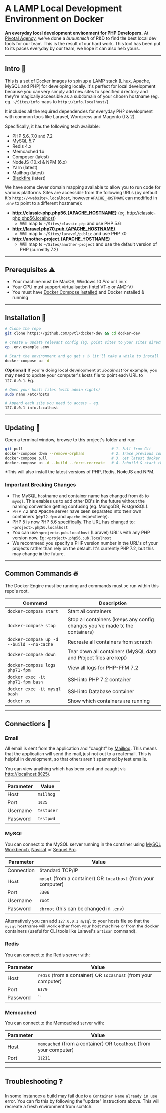# A LAMP Local Development Environment on Docker

__An everyday local development environment for PHP Developers.__ At [Pivotal Agency](https://pivotal.agency), we've done a _buuunnnch_ of R&D to find the best local dev tools for our team. This is the result of our hard work. This tool has been put to its paces everyday by our team, we hope it can also help yours.

---

## Intro 👋

This is a set of Docker images to spin up a LAMP stack (Linux, Apache, MySQL and PHP) for developing locally. It's perfect for local development because you can very simply add new sites to specified directory and they're magically accessible as a subdomain of your chosen hostname (eg. eg. `~/Sites/info` maps to `http://info.localhost/`).

It includes all the required dependencies for everyday PHP development with common tools like Laravel, Wordpress and Magento (1 & 2).

Specifically, it has the following tech available:

* PHP 5.6, 7.0 and 7.2
* MySQL 5.7
* Redis 4.x
* Memcached 1.x
* Composer (latest)
* NodeJS (10.x) & NPM (6.x)
* Yarn (latest)
* Mailhog (latest)
* [Blackfire](https://blackfire.io/) (latest)

We have some clever domain mapping available to allow you to run code for various platforms. Sites are accessible from the following URLs (by default it's `http://<website>.localhost`, however `APACHE_HOSTNAME` can modified in `.env` to point to a different hostname):

* __http://classic-php.php56.{APACHE_HOSTNAME}__ (eg. http://classic-php.php56.localhost)
    * Will map to `~/Sites/classic-php` and use PHP 5.6
* __http://laravel.php70.pub.{APACHE_HOSTNAME}__
    * Will map to `~/Sites/laravel/public` and use PHP 7.0
* __http://another-project.{APACHE_HOSTNAME}__
    * Will map to `~/Sites/another-project` and use the default version of PHP (currently 7.2)

---

## Prerequisites ⚠️

* Your machine must be MacOS, Windows 10 _Pro_ or Linux
* Your CPU must support virtualisation (Intel VT-x or AMD-V)
* You must have [Docker Compose installed](https://docs.docker.com/compose/install/) and Docker installed & running

---

## Installation 🚀

```bash
# Clone the repo
git clone https://github.com/pvtl/docker-dev && cd docker-dev

# Create & update relevant config (eg. point sites to your sites directory)
cp .env.example .env

# Start the environment and go get a ☕️ (it'll take a while to install e'ry-thing)
docker-compose up -d
```

__(Optional)__ If you're doing local development at _.localhost_ for example, you may need to update your computer's hosts file to point each URL to `127.0.0.1`. Eg.

```bash
# Open your hosts files (with admin rights)
sudo nano /etc/hosts

# Append each site you need to access - eg.
127.0.0.1 info.localhost
```

---

## Updating 🔄

Open a terminal window, browse to this project's folder and run:


```bash
git pull                                        # 1. Pull from Git
docker-compose down --remove-orphans            # 2. Erase previous containers
docker-compose pull                             # 3. Get latest docker images
docker-compose up -d --build --force-recreate   # 4. Rebuild & start the new env
```

*This will also install the latest versions of PHP, Redis, NodeJS and NPM.

### Important Breaking Changes

* The MySQL hostname and container name has changed from `db` to `mysql`. This enables us to add other DB's in the future without the naming convention getting confusing (eg. MongoDB, PostgreSQL).
* PHP 7.2 and Apache server have been separated into their own containers (`php72-fpm` and `apache` respectively).
* PHP 5 is now PHP 5.6 specifically. The URL has changed to: `<project>.php56.localhost`
* You can use `<project>.pub.localhost` (Laravel) URL's with any PHP version now. Eg: `<project>.php56.pub.localhost`
* We recommend you specify a PHP version number in the URL's of your projects rather than rely on the default. It's currently PHP 7.2, but this may change in the future.


---

## Common Commands 🔥

The Docker Engine must be running and commands must be run within this repo's root.

| Command | Description |
|---|---|
| `docker-compose start` | Start all containers |
| `docker-compose stop`  | Stop all containers (keeps any config changes you've made to the containers) |
| `docker-compose up -d --build --no-cache` | Recreate all containers from scratch |
| `docker-compose down`  | Tear down all containers (MySQL data and Project files are kept) |
| `docker-compose logs php71-fpm` | View all logs for PHP-FPM 7.2 |
| `docker exec -it php71-fpm bash`  | SSH into PHP 7.2 container |
| `docker exec -it mysql bash`  | SSH into Database container |
| `docker ps` | Show which containers are running |
---

## Connections 🚥

### Email
All email is sent from the application and "caught" by [Mailhog](https://github.com/mailhog/MailHog). This means that the application will send the mail, just not out to a real email. This is helpful in development, so that others aren't spammed by test emails.

You can view anything which has been sent and caught via [http://localhost:8025/](http://localhost:8025/).

| Parameter | Value |
|-------------|---|
| Host | `mailhog` |
| Port | `1025` |
| Username | `testuser` |
| Password | `testpwd` |

### MySQL
You can connect to the MySQL server running in the container using [MySQL Workbench](https://www.mysql.com/products/workbench/), [Navicat](https://www.navicat.com/) or [Sequel Pro](https://www.sequelpro.com/).

| Parameter | Value |
|-------------|---|
| Connection | Standard TCP/IP |
| Host | `mysql` (from a container) OR `localhost` (from your computer) |
| Port | `3306` |
| Username | `root` |
| Password | `dbroot` (this can be changed in `.env`) |

Alternatively you can add `127.0.0.1 mysql` to your hosts file so that the `mysql` hostname will work either from your host machine or from the docker containers (useful for CLI tools like Laravel's `artisan` command).

### Redis
You can connect to the Redis server with:

| Parameter | Value |
|-------------|---|
| Host | `redis` (from a container) OR `localhost` (from your computer) |
| Port | `6379` |
| Password | `` |

### Memcached
You can connect to the Memcached server with:

| Parameter | Value |
|-------------|---|
| Host | `memcached` (from a container) OR `localhost` (from your computer) |
| Port | `11211` |


---

## Troubleshooting ❓

In some instances a build may fail due to a `Container Name already in use` error. You can fix this by following the "update" instructions above. This will recreate a fresh environment from scratch.
